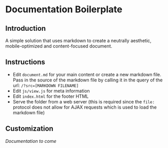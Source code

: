 Documentation Boilerplate
=========================

## Introduction

A simple solution that uses markdown to create a neutrally aesthetic, mobile-optimized and content-focused document.

## Instructions

- Edit `document.md` for your main content or create a new markdown file. Pass in the source of the markdown file by calling it in the query of the url: `/?src=[MARKDOWN FILENAME]`
- Edit `js/view.js` for meta information
- Edit `index.html` for the footer HTML
- Serve the folder from a web server (this is required since the `file:` protocol does not allow for AJAX requests which is used to load the markdown file)

## Customization

_Documentation to come_
